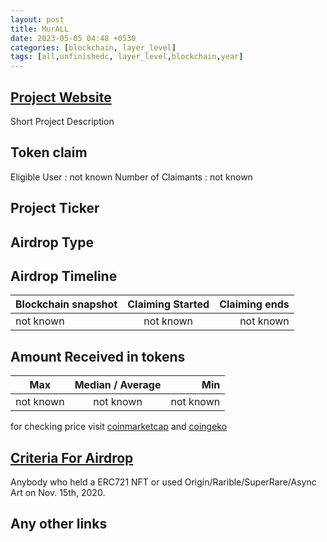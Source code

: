 ```yaml
---
layout: post
title: MurALL
date: 2023-05-05 04:48 +0530
categories: [blockchain, layer_level]
tags: [all,unfinishedc, layer_level,blockchain,year] 
---
```


## [Project Website](https://murall.art/home)

 Short Project Description

## Token claim

Eligible User : not known
Number of Claimants : not known

## Project Ticker

## Airdrop Type

## Airdrop Timeline

| Blockchain snapshot     | Claiming Started           | Claiming ends    |
| ----------------------- |:--------------------------:| ----------------:|
|       not known         |        not known           |   not known      |

## Amount Received in tokens  

| Max        |    Median / Average  |       Min    |
| ---------- |:--------------------:| ------------:|
| not known  |     not known        |  not known   |

for checking price visit [coinmarketcap](https://coinmarketcap.com/currencies/) and [coingeko](https://www.coingecko.com/en/coins/)

## [Criteria For Airdrop](link)

Anybody who held a ERC721 NFT or used Origin/Rarible/SuperRare/Async Art on Nov. 15th, 2020.

## Any other links
